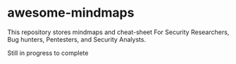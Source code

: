 # awesome-mindmaps
This repository stores mindmaps and cheat-sheet For Security Researchers, Bug hunters, Pentesters, and Security Analysts.

Still in progress to complete

